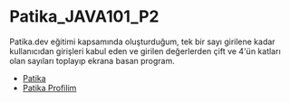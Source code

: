 # Patika_JAVA101_P2
Patika.dev eğitimi kapsamında oluşturduğum, tek bir sayı girilene kadar kullanıcıdan girişleri kabul eden ve girilen değerlerden çift ve 4'ün katları olan sayıları toplayıp ekrana basan program.


- [Patika](https://app.patika.dev/)
- [Patika Profilim](https://app.patika.dev/aytac)
